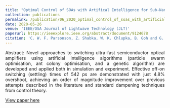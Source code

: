 ```yaml
---
title: "Optimal Control of SOAs with Artifical Intelligence for Sub-Nanosecond Optical Switching"
collection: publications
permalink: /publication/06_2020_optimal_control_of_soas_with_artificial_intelligence_for_subnanosecond_optical_switching_1
date: 2020-05-26
venue: 'IEEE/OSA Journal of Lightwave Technology (JLT)'
paperurl: https://ieeexplore.ieee.org/abstract/document/9124678
citation: 'C. W. F. Parsonson, Z. Shabka, W. K. Chlupka, B. Goh and G. Zervas, &quot;Optimal Control of SOAs with Artificial Intelligence for Sub-Nanosecond Optical Switching&quot;, IEEE/OSA Journal of Lightwave Technology (JLT), 2020'
---
```

<div style="text-align: justify"> 
Abstract: Novel approaches to switching ultra-fast semiconductor optical amplifiers using artificial intelligence algorithms (particle swarm optimisation, ant colony optimisation, and a genetic algorithm) are developed and applied both in simulation and experiment. Effective off-on switching (settling) times of 542 ps are demonstrated with just 4.8% overshoot, achieving an order of magnitude improvement over previous attempts described in the literature and standard dampening techniques from control theory.
</div>

[View paper here](https://ieeexplore.ieee.org/abstract/document/9124678)

